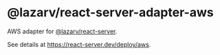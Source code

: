 # @lazarv/react-server-adapter-aws

AWS adapter for [@lazarv/react-server](https://npmjs.com/package/@lazarv/react-server).

See details at https://react-server.dev/deploy/aws.

